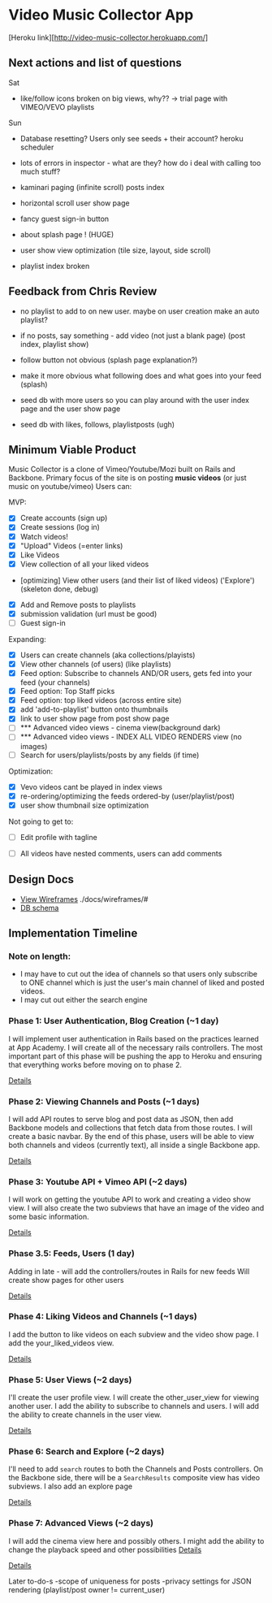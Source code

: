 # Video Music Collector App

[Heroku link][http://video-music-collector.herokuapp.com/]

[heroku]: TBD

## Next actions and list of questions


Sat
* like/follow icons broken on big views, why??
  -> trial page with VIMEO/VEVO playlists


Sun

* Database resetting? Users only see seeds + their account? heroku scheduler
* lots of errors in inspector - what are they? how do i deal with calling too much stuff?


* kaminari paging (infinite scroll) posts index
* horizontal scroll user show page
* fancy guest sign-in button
* about splash page ! (HUGE)
* user show view optimization (tile size, layout, side scroll)
* playlist index broken

## Feedback from Chris Review
* no playlist to add to on new user. maybe on user creation make an auto playlist?
* if no posts, say something - add video (not just a blank page) (post index, playlist show)

* follow button not obvious (splash page explanation?)

* make it more obvious what following does and what goes into your feed (splash)

* seed db with more users so you can play around with the user index page and the user show page
* seed db with likes, follows, playlistposts (ugh)





## Minimum Viable Product
Music Collector is a clone of Vimeo/Youtube/Mozi built on Rails and Backbone.
Primary focus of the site is on posting **music videos** (or just music on youtube/vimeo)
Users can:



MVP:
- [x] Create accounts (sign up)
- [x] Create sessions (log in)
- [X] Watch videos!
- [X] "Upload" Videos (=enter links)
- [X] Like Videos
- [X] View collection of all your liked videos
- [optimizing] View other users (and their list of liked videos) ('Explore') (skeleton done, debug)
- [X] Add and Remove posts to playlists
- [X] submission validation (url must be good)
- [ ] Guest sign-in

Expanding:

- [X] Users can create channels (aka collections/playists)
- [X] View other channels (of users) (like playlists)
- [X] Feed option: Subscribe to channels AND/OR users, gets fed into your feed (your channels)
- [X] Feed option: Top Staff picks
- [X] Feed option: top liked videos (across entire site)
- [X] add 'add-to-playlist' button onto thumbnails
- [X] link to user show page from post show page
- [ ] *** Advanced video views - cinema view(background dark)
- [ ] *** Advanced video views - INDEX ALL VIDEO RENDERS view (no images)
- [ ] Search for users/playlists/posts by any fields (if time)

Optimization:
- [X] Vevo videos cant be played in index views
- [X] re-ordering/optimizing the feeds ordered-by (user/playlist/post)
- [X] user show thumbnail size optimization

Not going to get to:
- [ ] Edit profile with tagline
- [ ] All videos have nested comments, users can add comments


## Design Docs
* [View Wireframes][views] ./docs/wireframes/#
* [DB schema][schema]

[views]: ./docs/views.md
[schema]: ./docs/schema.md

## Implementation Timeline

### Note on length:
* I may have to cut out the idea of channels so that users only subscribe to ONE channel
which is just the user's main channel of liked and posted videos.
* I may cut out either the search engine

### Phase 1: User Authentication, Blog Creation (~1 day)
I will implement user authentication in Rails based on the practices learned at
App Academy. I will create all of the necessary rails controllers.
The most important part of this phase will
be pushing the app to Heroku and ensuring that everything works before moving on
to phase 2.

[Details][phase-one]

### Phase 2: Viewing Channels and Posts (~1 days)
I will add API routes to serve blog and post data as JSON, then add Backbone
models and collections that fetch data from those routes. I will create a
basic navbar. By the end of this
phase, users will be able to view both channels and videos
(currently text), all inside a single Backbone app.

[Details][phase-two]

### Phase 3: Youtube API + Vimeo API (~2 days)
I will work on getting the youtube API to work and creating a video show view.
I will also create the two subviews that have an image of the video and some
basic information.

[Details][phase-three]

### Phase 3.5: Feeds, Users (1 day)
Adding in late - will add the controllers/routes in Rails for new feeds
Will create show pages for other users

[Details][phase-three]

### Phase 4: Liking Videos and Channels (~1 days)
I add the button to like videos on each subview and the video show page.
I add the your_liked_videos view.

[Details][phase-four]


### Phase 5: User Views (~2 days)
I'll create the user profile view. I will create the other_user_view for
viewing another user. I add the ability to subscribe to channels and users.
I will add the ability to create channels in the user view.

[Details][phase-five]

### Phase 6: Search and Explore (~2 days)
I'll need to add `search` routes to both the Channels and Posts controllers. On the
Backbone side, there will be a `SearchResults` composite view has video
subviews. I also add an explore page

[Details][phase-six]

### Phase 7: Advanced Views (~2 days)
I will add the cinema view here and possibly others.
I might add the ability to change the playback speed and other possibilities
[Details][phase-seven]


[Details][phase-seven]



[phase-one]: ./docs/phases/phase1.md
[phase-two]: ./docs/phases/phase2.md
[phase-three]: ./docs/phases/phase3.md
[phase-four]: ./docs/phases/phase4.md
[phase-five]: ./docs/phases/phase5.md
[phase-six]: ./docs/phases/phase6.md
[phase-seven]: ./docs/phases/phase7.md


Later to-do-s
-scope of uniqueness for posts
-privacy settings for JSON rendering (playlist/post owner != current_user)
